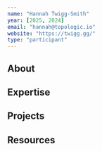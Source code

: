 ```yaml
---
name: "Hannah Twigg-Smith"
year: [2025, 2024]
email: "hannah@topologic.io"
website: "https://twigg.gg/"
type: "participant"
---
```


## About 

## Expertise

## Projects

## Resources 